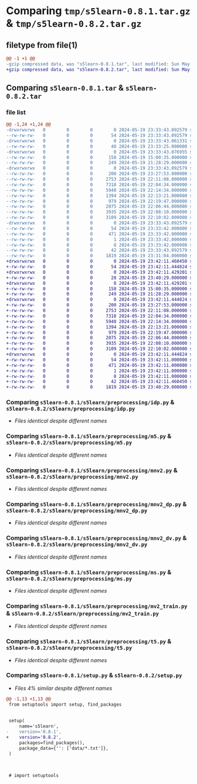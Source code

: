 # Comparing `tmp/s5learn-0.8.1.tar.gz` & `tmp/s5learn-0.8.2.tar.gz`

## filetype from file(1)

```diff
@@ -1 +1 @@
-gzip compressed data, was "s5learn-0.8.1.tar", last modified: Sun May 19 23:33:43 2024, max compression
+gzip compressed data, was "s5learn-0.8.2.tar", last modified: Sun May 19 23:42:11 2024, max compression
```

## Comparing `s5learn-0.8.1.tar` & `s5learn-0.8.2.tar`

### file list

```diff
@@ -1,24 +1,24 @@
-drwxrwxrwx   0        0        0        0 2024-05-19 23:33:43.092579 s5learn-0.8.1/
--rw-rw-rw-   0        0        0       54 2024-05-19 23:33:43.092579 s5learn-0.8.1/PKG-INFO
-drwxrwxrwx   0        0        0        0 2024-05-19 23:33:43.061331 s5learn-0.8.1/s5learn/
--rw-rw-rw-   0        0        0       48 2024-05-19 23:33:25.000000 s5learn-0.8.1/s5learn/__init__.py
-drwxrwxrwx   0        0        0        0 2024-05-19 23:33:43.076955 s5learn-0.8.1/s5learn/data/
--rw-rw-rw-   0        0        0      158 2024-05-19 15:00:35.000000 s5learn-0.8.1/s5learn/data/example.txt
--rw-rw-rw-   0        0        0      249 2024-05-19 21:28:29.000000 s5learn-0.8.1/s5learn/main.py
-drwxrwxrwx   0        0        0        0 2024-05-19 23:33:43.092579 s5learn-0.8.1/s5learn/preprocessing/
--rw-rw-rw-   0        0        0      200 2024-05-19 23:27:53.000000 s5learn-0.8.1/s5learn/preprocessing/__init__.py
--rw-rw-rw-   0        0        0     2753 2024-05-19 22:11:08.000000 s5learn-0.8.1/s5learn/preprocessing/idp.py
--rw-rw-rw-   0        0        0     7318 2024-05-19 22:04:34.000000 s5learn-0.8.1/s5learn/preprocessing/m5.py
--rw-rw-rw-   0        0        0     5940 2024-05-19 22:14:34.000000 s5learn-0.8.1/s5learn/preprocessing/mnv2.py
--rw-rw-rw-   0        0        0     1394 2024-05-19 22:13:21.000000 s5learn-0.8.1/s5learn/preprocessing/mnv2_dp.py
--rw-rw-rw-   0        0        0      979 2024-05-19 22:19:47.000000 s5learn-0.8.1/s5learn/preprocessing/mnv2_dv.py
--rw-rw-rw-   0        0        0     2075 2024-05-19 22:06:44.000000 s5learn-0.8.1/s5learn/preprocessing/ms.py
--rw-rw-rw-   0        0        0     3935 2024-05-19 22:08:10.000000 s5learn-0.8.1/s5learn/preprocessing/mv2_train.py
--rw-rw-rw-   0        0        0     3109 2024-05-19 22:10:02.000000 s5learn-0.8.1/s5learn/preprocessing/t5.py
-drwxrwxrwx   0        0        0        0 2024-05-19 23:33:43.092579 s5learn-0.8.1/s5learn.egg-info/
--rw-rw-rw-   0        0        0       54 2024-05-19 23:33:42.000000 s5learn-0.8.1/s5learn.egg-info/PKG-INFO
--rw-rw-rw-   0        0        0      471 2024-05-19 23:33:42.000000 s5learn-0.8.1/s5learn.egg-info/SOURCES.txt
--rw-rw-rw-   0        0        0        1 2024-05-19 23:33:42.000000 s5learn-0.8.1/s5learn.egg-info/dependency_links.txt
--rw-rw-rw-   0        0        0        8 2024-05-19 23:33:42.000000 s5learn-0.8.1/s5learn.egg-info/top_level.txt
--rw-rw-rw-   0        0        0       42 2024-05-19 23:33:43.092579 s5learn-0.8.1/setup.cfg
--rw-rw-rw-   0        0        0     1819 2024-05-19 23:31:04.000000 s5learn-0.8.1/setup.py
+drwxrwxrwx   0        0        0        0 2024-05-19 23:42:11.460450 s5learn-0.8.2/
+-rw-rw-rw-   0        0        0       54 2024-05-19 23:42:11.444824 s5learn-0.8.2/PKG-INFO
+drwxrwxrwx   0        0        0        0 2024-05-19 23:42:11.429201 s5learn-0.8.2/s5learn/
+-rw-rw-rw-   0        0        0       28 2024-05-19 23:40:29.000000 s5learn-0.8.2/s5learn/__init__.py
+drwxrwxrwx   0        0        0        0 2024-05-19 23:42:11.429201 s5learn-0.8.2/s5learn/data/
+-rw-rw-rw-   0        0        0      158 2024-05-19 15:00:35.000000 s5learn-0.8.2/s5learn/data/example.txt
+-rw-rw-rw-   0        0        0      249 2024-05-19 21:28:29.000000 s5learn-0.8.2/s5learn/main.py
+drwxrwxrwx   0        0        0        0 2024-05-19 23:42:11.444824 s5learn-0.8.2/s5learn/preprocessing/
+-rw-rw-rw-   0        0        0      200 2024-05-19 23:27:53.000000 s5learn-0.8.2/s5learn/preprocessing/__init__.py
+-rw-rw-rw-   0        0        0     2753 2024-05-19 22:11:08.000000 s5learn-0.8.2/s5learn/preprocessing/idp.py
+-rw-rw-rw-   0        0        0     7318 2024-05-19 22:04:34.000000 s5learn-0.8.2/s5learn/preprocessing/m5.py
+-rw-rw-rw-   0        0        0     5940 2024-05-19 22:14:34.000000 s5learn-0.8.2/s5learn/preprocessing/mnv2.py
+-rw-rw-rw-   0        0        0     1394 2024-05-19 22:13:21.000000 s5learn-0.8.2/s5learn/preprocessing/mnv2_dp.py
+-rw-rw-rw-   0        0        0      979 2024-05-19 22:19:47.000000 s5learn-0.8.2/s5learn/preprocessing/mnv2_dv.py
+-rw-rw-rw-   0        0        0     2075 2024-05-19 22:06:44.000000 s5learn-0.8.2/s5learn/preprocessing/ms.py
+-rw-rw-rw-   0        0        0     3935 2024-05-19 22:08:10.000000 s5learn-0.8.2/s5learn/preprocessing/mv2_train.py
+-rw-rw-rw-   0        0        0     3109 2024-05-19 22:10:02.000000 s5learn-0.8.2/s5learn/preprocessing/t5.py
+drwxrwxrwx   0        0        0        0 2024-05-19 23:42:11.444824 s5learn-0.8.2/s5learn.egg-info/
+-rw-rw-rw-   0        0        0       54 2024-05-19 23:42:11.000000 s5learn-0.8.2/s5learn.egg-info/PKG-INFO
+-rw-rw-rw-   0        0        0      471 2024-05-19 23:42:11.000000 s5learn-0.8.2/s5learn.egg-info/SOURCES.txt
+-rw-rw-rw-   0        0        0        1 2024-05-19 23:42:11.000000 s5learn-0.8.2/s5learn.egg-info/dependency_links.txt
+-rw-rw-rw-   0        0        0        8 2024-05-19 23:42:11.000000 s5learn-0.8.2/s5learn.egg-info/top_level.txt
+-rw-rw-rw-   0        0        0       42 2024-05-19 23:42:11.460450 s5learn-0.8.2/setup.cfg
+-rw-rw-rw-   0        0        0     1819 2024-05-19 23:40:29.000000 s5learn-0.8.2/setup.py
```

### Comparing `s5learn-0.8.1/s5learn/preprocessing/idp.py` & `s5learn-0.8.2/s5learn/preprocessing/idp.py`

 * *Files identical despite different names*

### Comparing `s5learn-0.8.1/s5learn/preprocessing/m5.py` & `s5learn-0.8.2/s5learn/preprocessing/m5.py`

 * *Files identical despite different names*

### Comparing `s5learn-0.8.1/s5learn/preprocessing/mnv2.py` & `s5learn-0.8.2/s5learn/preprocessing/mnv2.py`

 * *Files identical despite different names*

### Comparing `s5learn-0.8.1/s5learn/preprocessing/mnv2_dp.py` & `s5learn-0.8.2/s5learn/preprocessing/mnv2_dp.py`

 * *Files identical despite different names*

### Comparing `s5learn-0.8.1/s5learn/preprocessing/mnv2_dv.py` & `s5learn-0.8.2/s5learn/preprocessing/mnv2_dv.py`

 * *Files identical despite different names*

### Comparing `s5learn-0.8.1/s5learn/preprocessing/ms.py` & `s5learn-0.8.2/s5learn/preprocessing/ms.py`

 * *Files identical despite different names*

### Comparing `s5learn-0.8.1/s5learn/preprocessing/mv2_train.py` & `s5learn-0.8.2/s5learn/preprocessing/mv2_train.py`

 * *Files identical despite different names*

### Comparing `s5learn-0.8.1/s5learn/preprocessing/t5.py` & `s5learn-0.8.2/s5learn/preprocessing/t5.py`

 * *Files identical despite different names*

### Comparing `s5learn-0.8.1/setup.py` & `s5learn-0.8.2/setup.py`

 * *Files 4% similar despite different names*

```diff
@@ -1,13 +1,13 @@
 from setuptools import setup, find_packages
 
 
 setup(
     name='s5learn',
-    version='0.8.1',
+    version='0.8.2',
     packages=find_packages(),
     package_data={'': ['data/*.txt']},
 )
 
 
 
 # import setuptools
```

